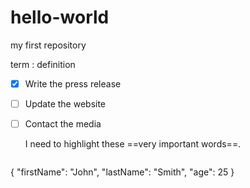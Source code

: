 # hello-world
my first repository

term 
: definition

- [x] Write the press release
- [ ] Update the website
- [ ] Contact the media

	I need to highlight these ==very important words==.
  
  	```
{
  "firstName": "John",
  "lastName": "Smith",
  "age": 25
}
```
